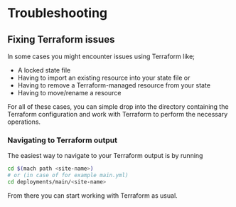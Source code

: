 # Troubleshooting

## Fixing Terraform issues

In some cases you might encounter issues using Terraform like;

- A locked state file
- Having to import an existing resource into your state file or
- Having to remove a Terraform-managed resource from your state
- Having to move/rename a resource

For all of these cases, you can simple drop into the directory containing the
Terraform configuration and work with Terraform to perform the necessary
operations.

### Navigating to Terraform output

The easiest way to navigate to your Terraform output is by running

```bash
cd $(mach path <site-name>)
# or (in case of for example main.yml)
cd deployments/main/<site-name>
```

From there you can start working with Terraform as usual.
